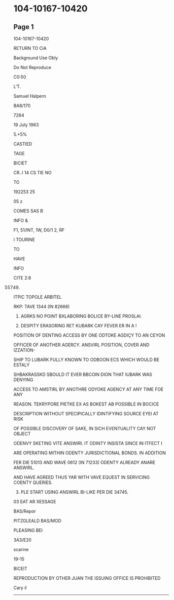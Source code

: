 # 104-10167-10420

## Page 1

104-10167-10420

RETURN TO CiA

Background Use Obly

Do Not Reproduce

C0:50

L'T.

Samuel Halpern

BA8/170

7264

19 July 1963

5.+5%

CASTIED

TAGE

BICIET

CR..I 14 CS TIE NO

TO

192253 25

05 z

COMES SAS B

INFO &

F1, 51/INT, 1W, D0/1 2, RF

I TOURINE

TO

HAVE

INFO

CITE 2:8

55749.

ITPIC TOPOLE ARBITEL

RKP: TAVE 1344 (IN 82666)

1. AGRKS NO POINT BXLABORING BOLICE BY-LINE PROSLAI.

8. DESPITY ERASORING RET KUBARK CAY FEVER ER IN A !

POSITION OF DENTING ACCESS BY ONE ODTOKE AGDIÇY TO AN CEYON

OFFICER OF ANOTHER AGERCY. ANSVIRL POSITION, COVER AND IZZATION-

SHIP TO LUBARK FULLY KNOWN TO ODBOON ECS WHICH WOULD BE ESTALY

SHBAKRASSKD SBOULD IT EVER BBCOIN DION THAT IUBARK WAS DENYING

ACCESS TO AMSTIRL BY ANOTHRE ODYOKE AGENCY AT ANY TIME FOE ANY

REASON. TEKRYPORE PIETKE EX AS BOKEST AB POSSIBLE IN BOCICE

DESCRIPTION WITHOUT SPECIPICALLY IDINTIFYING SOURCE EYEI AT RISK

OF POSSIBLE DISCOVERY OF SAKE, IN SICH EVENTUALITY CAY NOT OBJECT

ODENVY SKETING VITE ANSWIRI. IT ODINTY INSISTA SINCE IN ITFECT I

ARE OPERATING MITHIN ODENTY JURISDICTIONAL BONDS. IN ADDITION

FER DIE 51013 AND WAVE 0612 (IN 71233) ODENTY ALREADY ANARE ANSWIRL.

AND HAVE AGREED THUS YAR WITH VAVE EQUEST IN SERVICING COENTY QUERIES.

3. PLE START USING ANSWIRL BI-LIKE PER DIE 34745.

03 EAT AR XESSAGE

BAS/Repor

PITZGLEALD BAS/MOD

PLEASING BEI

3A3/E20

scarine

19-15

BICEIT

REPRODUCTION BY OTHER JUAN THE ISSUING OFFICE IS PROHIBITED

Cary il

---

